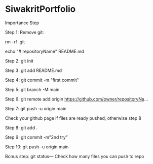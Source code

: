# SiwakritPortfolio
 
Importance Step


Step 1: Remove git: 


rm -rf .git


echo "# repositoryName"  README.md


Step 2: git init


Step 3: git add README.md


Step 4: git commit -m "first commit"


Step 5: git branch -M main


Step 6: git remote add origin https://github.com/owner/repositoryNa...


Step 7: git push -u origin main


Check your github page if files are ready pushed; otherwise step 8


Step 8: git add .


Step 9: git commit -m”2nd try”


Step 10: git push -u origin main


Bonus step: git status— Check how many files you can push to repo